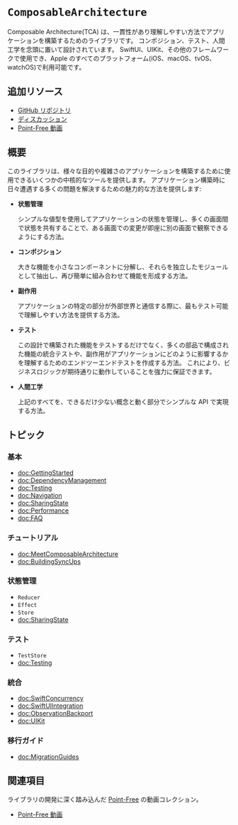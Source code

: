 # ``ComposableArchitecture``

Composable Architecture(TCA) は、一貫性があり理解しやすい方法でアプリケーションを構築するためのライブラリです。
コンポジション、テスト、人間工学を念頭に置いて設計されています。
SwiftUI、UIKit、その他のフレームワークで使用でき、Apple のすべてのプラットフォーム(iOS、macOS、tvOS、watchOS)で利用可能です。

## 追加リソース

- [GitHub リポジトリ](https://github.com/pointfreeco/swift-composable-architecture)
- [ディスカッション](https://github.com/pointfreeco/swift-composable-architecture/discussions)
- [Point-Free 動画](https://www.pointfree.co/collections/composable-architecture)

## 概要

このライブラリは、様々な目的や複雑さのアプリケーションを構築するために使用できるいくつかの中核的なツールを提供します。
アプリケーション構築時に日々遭遇する多くの問題を解決するための魅力的な方法を提供します:

- **状態管理**

  シンプルな値型を使用してアプリケーションの状態を管理し、多くの画面間で状態を共有することで、ある画面での変更が即座に別の画面で観察できるようにする方法。

- **コンポジション**

  大きな機能を小さなコンポーネントに分解し、それらを独立したモジュールとして抽出し、再び簡単に組み合わせて機能を形成する方法。

- **副作用**

  アプリケーションの特定の部分が外部世界と通信する際に、最もテスト可能で理解しやすい方法を提供する方法。

- **テスト**

  この設計で構築された機能をテストするだけでなく、多くの部品で構成された機能の統合テストや、副作用がアプリケーションにどのように影響するかを理解するためのエンドツーエンドテストを作成する方法。
  これにより、ビジネスロジックが期待通りに動作していることを強力に保証できます。

- **人間工学**

  上記のすべてを、できるだけ少ない概念と動く部分でシンプルな API で実現する方法。

## トピック

### 基本

- <doc:GettingStarted>
- <doc:DependencyManagement>
- <doc:Testing>
- <doc:Navigation>
- <doc:SharingState>
- <doc:Performance>
- <doc:FAQ>

### チュートリアル

- <doc:MeetComposableArchitecture>
- <doc:BuildingSyncUps>

### 状態管理

- `Reducer`
- `Effect`
- `Store`
- <doc:SharingState>

### テスト

- `TestStore`
- <doc:Testing>

### 統合

- <doc:SwiftConcurrency>
- <doc:SwiftUIIntegration>
- <doc:ObservationBackport>
- <doc:UIKit>

### 移行ガイド

- <doc:MigrationGuides>

## 関連項目

ライブラリの開発に深く踏み込んだ [Point-Free](https://www.pointfree.co) の動画コレクション。

- [Point-Free 動画](https://www.pointfree.co/collections/composable-architecture)
